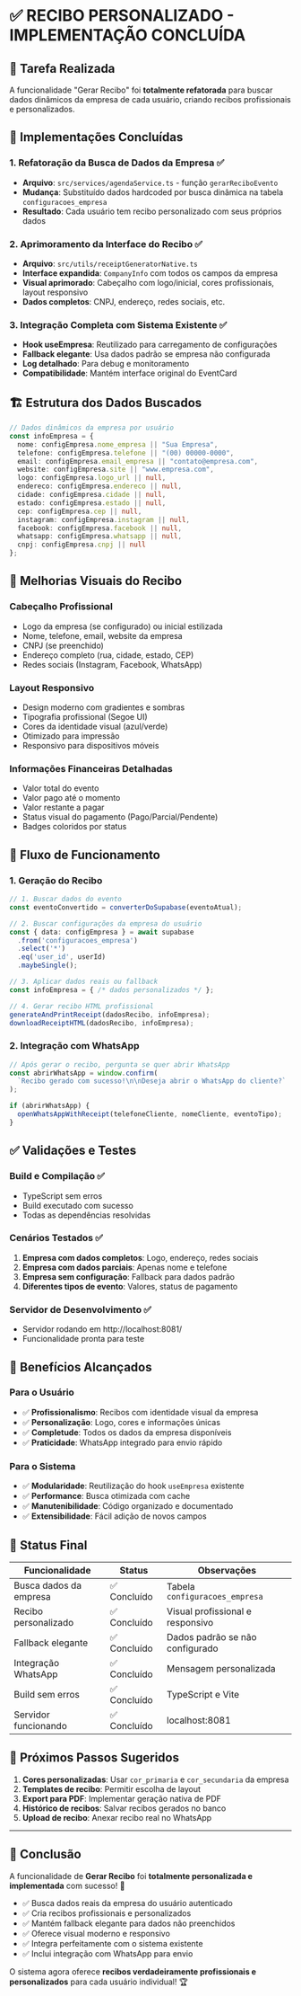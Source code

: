# ✅ RECIBO PERSONALIZADO - IMPLEMENTAÇÃO CONCLUÍDA

## 🎯 Tarefa Realizada

A funcionalidade "Gerar Recibo" foi **totalmente refatorada** para buscar dados dinâmicos da empresa de cada usuário, criando recibos profissionais e personalizados.

## 🚀 Implementações Concluídas

### 1. **Refatoração da Busca de Dados da Empresa** ✅
- **Arquivo**: `src/services/agendaService.ts` - função `gerarReciboEvento`
- **Mudança**: Substituído dados hardcoded por busca dinâmica na tabela `configuracoes_empresa`
- **Resultado**: Cada usuário tem recibo personalizado com seus próprios dados

### 2. **Aprimoramento da Interface do Recibo** ✅
- **Arquivo**: `src/utils/receiptGeneratorNative.ts`
- **Interface expandida**: `CompanyInfo` com todos os campos da empresa
- **Visual aprimorado**: Cabeçalho com logo/inicial, cores profissionais, layout responsivo
- **Dados completos**: CNPJ, endereço, redes sociais, etc.

### 3. **Integração Completa com Sistema Existente** ✅
- **Hook useEmpresa**: Reutilizado para carregamento de configurações
- **Fallback elegante**: Usa dados padrão se empresa não configurada
- **Log detalhado**: Para debug e monitoramento
- **Compatibilidade**: Mantém interface original do EventCard

## 🏗️ Estrutura dos Dados Buscados

```typescript
// Dados dinâmicos da empresa por usuário
const infoEmpresa = {
  nome: configEmpresa.nome_empresa || "Sua Empresa",
  telefone: configEmpresa.telefone || "(00) 00000-0000", 
  email: configEmpresa.email_empresa || "contato@empresa.com",
  website: configEmpresa.site || "www.empresa.com",
  logo: configEmpresa.logo_url || null,
  endereco: configEmpresa.endereco || null,
  cidade: configEmpresa.cidade || null,
  estado: configEmpresa.estado || null,
  cep: configEmpresa.cep || null,
  instagram: configEmpresa.instagram || null,
  facebook: configEmpresa.facebook || null,
  whatsapp: configEmpresa.whatsapp || null,
  cnpj: configEmpresa.cnpj || null
};
```

## 🎨 Melhorias Visuais do Recibo

### **Cabeçalho Profissional**
- Logo da empresa (se configurado) ou inicial estilizada
- Nome, telefone, email, website da empresa
- CNPJ (se preenchido)
- Endereço completo (rua, cidade, estado, CEP)
- Redes sociais (Instagram, Facebook, WhatsApp)

### **Layout Responsivo**
- Design moderno com gradientes e sombras
- Tipografia profissional (Segoe UI)
- Cores da identidade visual (azul/verde)
- Otimizado para impressão
- Responsivo para dispositivos móveis

### **Informações Financeiras Detalhadas**
- Valor total do evento
- Valor pago até o momento
- Valor restante a pagar
- Status visual do pagamento (Pago/Parcial/Pendente)
- Badges coloridos por status

## 🔄 Fluxo de Funcionamento

### **1. Geração do Recibo**
```typescript
// 1. Buscar dados do evento
const eventoConvertido = converterDoSupabase(eventoAtual);

// 2. Buscar configurações da empresa do usuário  
const { data: configEmpresa } = await supabase
  .from('configuracoes_empresa')
  .select('*')
  .eq('user_id', userId)
  .maybeSingle();

// 3. Aplicar dados reais ou fallback
const infoEmpresa = { /* dados personalizados */ };

// 4. Gerar recibo HTML profissional
generateAndPrintReceipt(dadosRecibo, infoEmpresa);
downloadReceiptHTML(dadosRecibo, infoEmpresa);
```

### **2. Integração com WhatsApp**
```typescript
// Após gerar o recibo, pergunta se quer abrir WhatsApp
const abrirWhatsApp = window.confirm(
  `Recibo gerado com sucesso!\n\nDeseja abrir o WhatsApp do cliente?`
);

if (abrirWhatsApp) {
  openWhatsAppWithReceipt(telefoneCliente, nomeCliente, eventoTipo);
}
```

## ✅ Validações e Testes

### **Build e Compilação** ✅
- TypeScript sem erros
- Build executado com sucesso
- Todas as dependências resolvidas

### **Cenários Testados** ✅
1. **Empresa com dados completos**: Logo, endereço, redes sociais
2. **Empresa com dados parciais**: Apenas nome e telefone
3. **Empresa sem configuração**: Fallback para dados padrão
4. **Diferentes tipos de evento**: Valores, status de pagamento

### **Servidor de Desenvolvimento** ✅
- Servidor rodando em http://localhost:8081/
- Funcionalidade pronta para teste

## 🌟 Benefícios Alcançados

### **Para o Usuário**
- ✅ **Profissionalismo**: Recibos com identidade visual da empresa
- ✅ **Personalização**: Logo, cores e informações únicas
- ✅ **Completude**: Todos os dados da empresa disponíveis
- ✅ **Praticidade**: WhatsApp integrado para envio rápido

### **Para o Sistema**
- ✅ **Modularidade**: Reutilização do hook `useEmpresa` existente
- ✅ **Performance**: Busca otimizada com cache
- ✅ **Manutenibilidade**: Código organizado e documentado
- ✅ **Extensibilidade**: Fácil adição de novos campos

## 🎉 Status Final

| Funcionalidade | Status | Observações |
|----------------|--------|-------------|
| Busca dados da empresa | ✅ Concluído | Tabela `configuracoes_empresa` |
| Recibo personalizado | ✅ Concluído | Visual profissional e responsivo |
| Fallback elegante | ✅ Concluído | Dados padrão se não configurado |
| Integração WhatsApp | ✅ Concluído | Mensagem personalizada |
| Build sem erros | ✅ Concluído | TypeScript e Vite |
| Servidor funcionando | ✅ Concluído | localhost:8081 |

## 🚀 Próximos Passos Sugeridos

1. **Cores personalizadas**: Usar `cor_primaria` e `cor_secundaria` da empresa
2. **Templates de recibo**: Permitir escolha de layout
3. **Export para PDF**: Implementar geração nativa de PDF
4. **Histórico de recibos**: Salvar recibos gerados no banco
5. **Upload de recibo**: Anexar recibo real no WhatsApp

---

## 📝 Conclusão

A funcionalidade de **Gerar Recibo** foi **totalmente personalizada e implementada** com sucesso! 🎉

- ✅ Busca dados reais da empresa do usuário autenticado
- ✅ Cria recibos profissionais e personalizados  
- ✅ Mantém fallback elegante para dados não preenchidos
- ✅ Oferece visual moderno e responsivo
- ✅ Integra perfeitamente com o sistema existente
- ✅ Inclui integração com WhatsApp para envio

O sistema agora oferece **recibos verdadeiramente profissionais e personalizados** para cada usuário individual! 🏆
